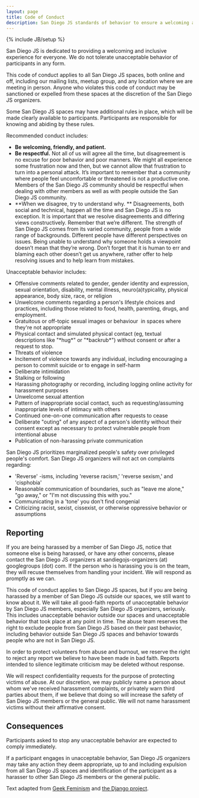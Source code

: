 ```yaml
---
layout: page
title: Code of Conduct
description: San Diego JS standards of behavior to ensure a welcoming and inclusive experience for everyone. 
---
```

{% include JB/setup %}


San Diego JS is dedicated to providing a welcoming and inclusive experience for everyone. We do not tolerate unacceptable behavior of participants in any form.

This code of conduct applies to all San Diego JS spaces, both online and off, including our mailing lists, meetup group, and any location where we are meeting in person. Anyone who violates this code of conduct may be sanctioned or expelled from these spaces at the discretion of the San Diego JS organizers.

Some San Diego JS spaces may have additional rules in place, which will be made clearly available to participants. Participants are responsible for knowing and abiding by these rules.

Recommended conduct includes:

- **Be welcoming, friendly, and patient.**
- **Be respectful.** Not all of us will agree all the time, but disagreement is no excuse for poor behavior and poor manners. We might all experience some frustration now and then, but we cannot allow that frustration to turn into a personal attack. It’s important to remember that a community where people feel uncomfortable or threatened is not a productive one. Members of the San Diego JS community should be respectful when dealing with other members as well as with people outside the San Diego JS community.
- **When we disagree, try to understand why. ** Disagreements, both social and technical, happen all the time and San Diego JS is no exception. It is important that we resolve disagreements and differing views constructively. Remember that we’re different. The strength of San Diego JS comes from its varied community, people from a wide range of backgrounds. Different people have different perspectives on issues. Being unable to understand why someone holds a viewpoint doesn’t mean that they’re wrong. Don’t forget that it is human to err and blaming each other doesn’t get us anywhere, rather offer to help resolving issues and to help learn from mistakes.

Unacceptable behavior includes:

- Offensive comments related to gender, gender identity and expression, sexual orientation, disability, mental illness, neuro(a)typicality, physical appearance, body size, race, or religion
- Unwelcome comments regarding a person's lifestyle choices and practices, including those related to food, health, parenting, drugs, and employment.
- Gratuitous or off-topic sexual images or behaviour  in spaces where they're not appropriate
- Physical contact and simulated physical contact (eg, textual descriptions like "\*hug\*" or "\*backrub\*") without consent or after a request to stop.
- Threats of violence
- Incitement of violence towards any individual, including encouraging a person to commit suicide or to engage in self-harm
- Deliberate intimidation
- Stalking or following
- Harassing photography or recording, including logging online activity for harassment purposes
- Unwelcome sexual attention
- Pattern of inappropriate social contact, such as requesting/assuming inappropriate levels of intimacy with others
- Continued one-on-one communication after requests to cease
- Deliberate "outing" of any aspect of a person's identity without their consent except as necessary to protect vulnerable people from intentional abuse
- Publication of non-harassing private communication

San Diego JS prioritizes marginalized people's safety over privileged people's comfort. San Diego JS organizers will not act on complaints regarding:

- 'Reverse' -isms, including 'reverse racism,' 'reverse sexism,' and 'cisphobia'
- Reasonable communication of boundaries, such as "leave me alone," "go away," or "I'm not discussing this with you."
- Communicating in a 'tone' you don't find congenial
- Criticizing racist, sexist, cissexist, or otherwise oppressive behavior or assumptions

## Reporting

If you are being harassed by a member of San Diego JS, notice that someone else is being harassed, or have any other concerns, please contact the San Diego JS organizers at sandiegojs-organizers (at) googlegroups (dot) com. If the person who is harassing you is on the team, they will recuse themselves from handling your incident. We will respond as promptly as we can.

This code of conduct applies to San Diego JS spaces, but if you are being harassed by a member of San Diego JS outside our spaces, we still want to know about it. We will take all good-faith reports of unacceptable behavior by San Diego JS members, especially San Diego JS organizers, seriously. This includes unacceptable behavior outside our spaces and unacceptable behavior that took place at any point in time. The abuse team reserves the right to exclude people from San Diego JS based on their past behavior, including behavior outside San Diego JS spaces and behavior towards people who are not in San Diego JS.

In order to protect volunteers from abuse and burnout, we reserve the right to reject any report we believe to have been made in bad faith. Reports intended to silence legitimate criticism may be deleted without response.

We will respect confidentiality requests for the purpose of protecting victims of abuse. At our discretion, we may publicly name a person about whom we've received harassment complaints, or privately warn third parties about them, if we believe that doing so will increase the safety of San Diego JS members or the general public. We will not name harassment victims without their affirmative consent.

## Consequences

Participants asked to stop any unacceptable behavior are expected to comply immediately.

If a participant engages in unacceptable behavior, San Diego JS organizers may take any action they deem appropriate, up to and including expulsion from all San Diego JS spaces and identification of the participant as a harasser to other San Diego JS members or the general public.


Text adapted from <a href='http://geekfeminism.org/about/code-of-conduct/'>Geek Feminism</a> and <a href='https://www.djangoproject.com/conduct/'>the Django project</a>.
